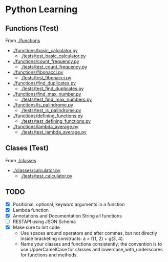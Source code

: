 # Python Learning

## Functions (Test)
From [./functions](./functions/)

* [./functions/basic_calculator.py](./functions/basic_calculator.py)
    * [./tests/test_basic_calculator.py](./tests/test_basic_calculator.py)
* [./functions/count_frequency.py](./functions/count_frequency.py)
    * [./tests/test_count_frequency.py](./tests/test_count_frequency.py)
* [./functions/fibonacci.py](./functions/fibonacci.py)
    * [./tests/test_fibonacci.py](./tests/test_fibonacci.py)
* [./functions/find_duplicates.py](./functions/find_duplicates.py)
    * [./tests/test_find_duplicates.py](./tests/test_find_duplicates.py)
* [./functions/find_max_number.py](./functions/find_max_number.py)
    * [./tests/test_find_max_numbers.py](./tests/test_find_max_numbers.py)
* [./functions/is_palindrome.py](./functions/is_palindrome.py)
    * [./tests/test_is_palindrome.py](./tests/test_is_palindrome.py)
* [./functions/defining_functions.py](./functions/defining_functions.py)
    * [./tests/test_defining_functions.py](./tests/test_defining_functions.py)
* [./functions/lambda_average.py](./functions/lambda_average.py)
    * [./tests/test_lambda_average.py](./tests/test_lambda_average.py)

## Clases (Test)
From [./classes](./classes/)

* [./classes/calculator.py](./classes/calculator.py)
    * [./tests/test_calculator.py](./tests/test_calculator.py)


## TODO
- [x] Positional, optional, keyword arguments in a function
- [x] Lambda function
- [x] Annotations and Documentation String all functions
- [ ] RESTAPI using JSON Schema
- [x] Make sure to lint code
    * Use spaces around operators and after commas, but not directly inside bracketing constructs: a = f(1, 2) + g(3, 4).
    * Name your classes and functions consistently; the convention is to use UpperCamelCase for classes and lowercase_with_underscores for functions and methods. 